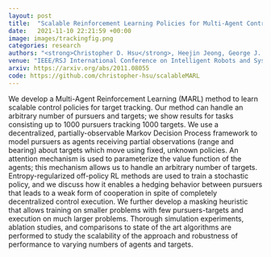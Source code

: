 ```yaml
---
layout: post
title:  "Scalable Reinforcement Learning Policies for Multi-Agent Control"
date:   2021-11-10 22:21:59 +00:00
image: images/trackingfig.png
categories: research
authors: "<strong>Christopher D. Hsu</strong>, Heejin Jeong, George J. Pappas, and Pratik Chaudhari"
venue: "IEEE/RSJ International Conference on Intelligent Robots and Systems (IROS)"
arxiv: https://arxiv.org/abs/2011.08055
code: https://github.com/christopher-hsu/scalableMARL
---
```


We develop a Multi-Agent Reinforcement Learning (MARL) method to learn scalable control policies for target tracking. Our method can handle an arbitrary number of pursuers and targets; we show results for tasks consisting up to 1000 pursuers tracking 1000 targets. We use a decentralized, partially-observable Markov Decision Process framework to model pursuers as agents receiving partial observations (range and bearing) about targets which move using fixed, unknown policies. An attention mechanism is used to parameterize the value function of the agents; this mechanism allows us to handle an arbitrary number of targets. Entropy-regularized off-policy RL methods are used to train a stochastic policy, and we discuss how it enables a hedging behavior between pursuers that leads to a weak form of cooperation in spite of completely decentralized control execution. We further develop a masking heuristic that allows training on smaller problems with few pursuers-targets and execution on much larger problems. Thorough simulation experiments, ablation studies, and comparisons to state of the art algorithms are performed to study the scalability of the approach and robustness of performance to varying numbers of agents and targets.